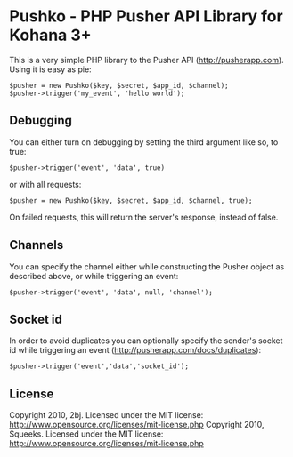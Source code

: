 Pushko - PHP Pusher API Library for Kohana 3+
==================

This is a very simple PHP library to the Pusher API (http://pusherapp.com).
Using it is easy as pie:

    $pusher = new Pushko($key, $secret, $app_id, $channel);
    $pusher->trigger('my_event', 'hello world');

Debugging
---------
You can either turn on debugging by setting the third argument like so, to true:

    $pusher->trigger('event', 'data', true)

or with all requests:

    $pusher = new Pushko($key, $secret, $app_id, $channel, true);

On failed requests, this will return the server's response, instead of false.

Channels
---------
You can specify the channel either while constructing the Pusher object as described above, or while triggering an event:

    $pusher->trigger('event', 'data', null, 'channel');

Socket id
---------
In order to avoid duplicates you can optionally specify the sender's socket id while triggering an event (http://pusherapp.com/docs/duplicates):

    $pusher->trigger('event','data','socket_id');

License
-------
Copyright 2010, 2bj. Licensed under the MIT license: http://www.opensource.org/licenses/mit-license.php
Copyright 2010, Squeeks. Licensed under the MIT license: http://www.opensource.org/licenses/mit-license.php
